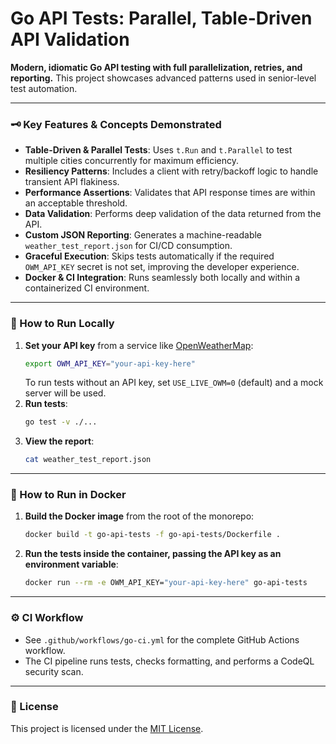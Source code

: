 # Go API Tests: Parallel, Table-Driven API Validation

**Modern, idiomatic Go API testing with full parallelization, retries, and reporting.** This project showcases advanced patterns used in senior-level test automation.

---

### 🗝️ Key Features & Concepts Demonstrated

- **Table-Driven & Parallel Tests**: Uses `t.Run` and `t.Parallel` to test multiple cities concurrently for maximum efficiency.
- **Resiliency Patterns**: Includes a client with retry/backoff logic to handle transient API flakiness.
- **Performance Assertions**: Validates that API response times are within an acceptable threshold.
- **Data Validation**: Performs deep validation of the data returned from the API.
- **Custom JSON Reporting**: Generates a machine-readable `weather_test_report.json` for CI/CD consumption.
- **Graceful Execution**: Skips tests automatically if the required `OWM_API_KEY` secret is not set, improving the developer experience.
- **Docker & CI Integration**: Runs seamlessly both locally and within a containerized CI environment.

---

### 🚀 How to Run Locally

1.  **Set your API key** from a service like [OpenWeatherMap](https://openweathermap.org/api):
    ```bash
    export OWM_API_KEY="your-api-key-here"
    ```
    To run tests without an API key, set `USE_LIVE_OWM=0` (default) and a mock
    server will be used.
2.  **Run tests**:
    ```bash
    go test -v ./...
    ```
3.  **View the report**:
    ```bash
    cat weather_test_report.json
    ```

---

### 🐳 How to Run in Docker

1.  **Build the Docker image** from the root of the monorepo:
    ```bash
    docker build -t go-api-tests -f go-api-tests/Dockerfile .
    ```
2.  **Run the tests inside the container, passing the API key as an environment variable**:
    ```bash
    docker run --rm -e OWM_API_KEY="your-api-key-here" go-api-tests
    ```

---

### ⚙️ CI Workflow

- See `.github/workflows/go-ci.yml` for the complete GitHub Actions workflow.
- The CI pipeline runs tests, checks formatting, and performs a CodeQL security scan.

---

### 📄 License

This project is licensed under the [MIT License](../LICENSE).
